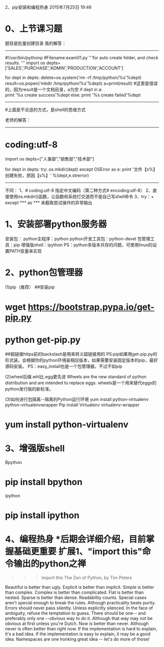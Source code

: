 2、pip安装和编程热身
2015年7月25日
19:46
 
0、上节课习题
============================================
题目是批量创建目录
我的解答：
************************************************
#!/usr/bin/pythonp
#Filename:exam01.py
'''for auto create folder, and check results.
'''
import os
depts=['SALES','PURCHASE','ADMIN','PRODUCTION','ACCOUNT']
 
for dept in depts:
    delete=os.system('rm -rf /tmp/python/%s'%dept)
    result=os.popen('mkdir /tmp/python/%s'%dept)
    a=print(result) #这里是错误的，因为result是一个文档目录，a为空
    if dept in a:             
        print '%s create success'%dept
    else:
        print '%s create failed'%dept
*************************************************
#上面是不合适的方式，是shell的思维方式
 
老师的解答：
*************************************************
# coding:utf-8
import os
depts=["人事部","销售部","技术部"]
 
for dept in depts:
try:
os.mkdir(dept)
except OSError as e:
print '文件【s%】创建失败，原因【s%】' %(dept,e.strerror)
*************************************************
不同：
1、# coding:utf-8 指定中文编码（第二种方式# encoding:utf-8）
2、直接使用os.mkdir()函数，让函数和系统打交道而不是自己写shell命令
3、try：+ except *** as *** 来截取尝试操作的异常输出
 1、安装部署python服务器
==========================================
安装包：
python主程序：python
python开发工具包：python-devel
包管理工具：pip
增强版shell：ipython
PS：python多版本共存的问题，可使用linux的设置PATH变量来实现
 2、python包管理器
=========================================
(1)pip（推荐）
##安装pip
# wget https://bootstrap.pypa.io/get-pip.py
# python get-pip.py
##超链接https前的backslash是用来转义超链接用的PS:pip如果用get-pip.py的形式装，会根据你的python环境装相应版本，如果需要安装固定版本的pip，最好源码安装。
PS：easy_install也是一个包管理器，不过不如pip
 
(2)wheel后缀.whl比.egg更先进
Wheels are the new standard of python distribution and are intended to replace eggs. 
wheels是一个用来替代eggs的python发行版的新标准。
 
(3)如何进行包隔离--隔离的Python运行环境
yum install python-virtualenv python-virtualenvwrapper
Pip install Virtualenv  virtualenv-wrapper
# yum install python-virtualenv3、增强版shell
=========================================
Bpython
# pip install bpython
 
ipython
# pip install ipython
 4、编程热身
*后期会详细介绍，目前掌握基础更重要扩展1、"import this"命令输出的python之禅
==========================================
>>> import this
The Zen of Python, by Tim Peters
 
Beautiful is better than ugly.
Explicit is better than implicit.
Simple is better than complex.
Complex is better than complicated.
Flat is better than nested.
Sparse is better than dense.
Readability counts.
Special cases aren't special enough to break the rules.
Although practicality beats purity.
Errors should never pass silently.
Unless explicitly silenced.
In the face of ambiguity, refuse the temptation to guess.
There should be one-- and preferably only one --obvious way to do it.
Although that way may not be obvious at first unless you're Dutch.
Now is better than never.
Although never is often better than *right* now.
If the implementation is hard to explain, it's a bad idea.
If the implementation is easy to explain, it may be a good idea.
Namespaces are one honking great idea -- let's do more of those!
